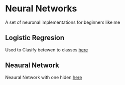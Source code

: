 # Neural Networks
A set of neuronal implementations for beginners like me
## Logistic Regresion
Used to Clasify betewen to classes
[here](logistic_regresion)
## Neaural Network
Neaural Network with one hiden [here](neural_network_planar_classification)
 